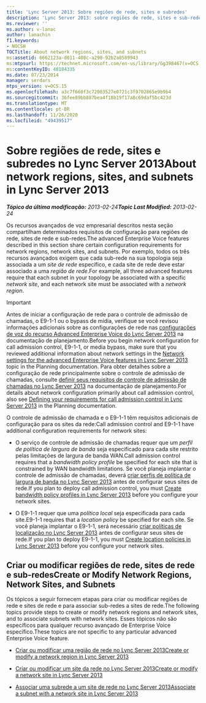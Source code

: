 ```yaml
---
title: 'Lync Server 2013: Sobre regiões de rede, sites e subredes'
description: 'Lync Server 2013: sobre regiões de rede, sites e sub-redes.'
ms.reviewer: ''
ms.author: v-lanac
author: lanachin
f1.keywords:
- NOCSH
TOCTitle: About network regions, sites, and subnets
ms:assetid: 6662123a-d011-408c-a290-92b2a8589943
ms:mtpsurl: https://technet.microsoft.com/en-us/library/Gg398467(v=OCS.15)
ms:contentKeyID: 48184335
ms.date: 07/23/2014
manager: serdars
mtps_version: v=OCS.15
ms.openlocfilehash: a3c7f660f3c72003527e0721c3f9702865e9b9b4
ms.sourcegitcommit: 36fee89bb887bea4f18b19f17a8c69daf5bc423d
ms.translationtype: MT
ms.contentlocale: pt-BR
ms.lasthandoff: 11/26/2020
ms.locfileid: "49439517"
---
```

# <a name="about-network-regions-sites-and-subnets-in-lync-server-2013"></a><span data-ttu-id="51a5a-103">Sobre regiões de rede, sites e subredes no Lync Server 2013</span><span class="sxs-lookup"><span data-stu-id="51a5a-103">About network regions, sites, and subnets in Lync Server 2013</span></span>

<div data-xmlns="http://www.w3.org/1999/xhtml">

<div class="topic" data-xmlns="http://www.w3.org/1999/xhtml" data-msxsl="urn:schemas-microsoft-com:xslt" data-cs="https://msdn.microsoft.com/">

<div data-asp="https://msdn2.microsoft.com/asp">



</div>

<div id="mainSection">

<div id="mainBody"><span data-ttu-id="51a5a-104">

<span> </span></span><span class="sxs-lookup"><span data-stu-id="51a5a-104">

<span> </span></span></span>

<span data-ttu-id="51a5a-105">_**Tópico da última modificação:** 2013-02-24_</span><span class="sxs-lookup"><span data-stu-id="51a5a-105">_**Topic Last Modified:** 2013-02-24_</span></span>

<span data-ttu-id="51a5a-106">Os recursos avançados de voz empresarial descritos nesta seção compartilham determinados requisitos de configuração para regiões de rede, sites de rede e sub-redes.</span><span class="sxs-lookup"><span data-stu-id="51a5a-106">The advanced Enterprise Voice features described in this section share certain configuration requirements for network regions, network sites, and subnets.</span></span> <span data-ttu-id="51a5a-107">Por exemplo, todos os três recursos avançados exigem que cada sub-rede na sua topologia seja associada a um *site de rede* específico, e cada site de rede deve estar associado a uma *região de rede*.</span><span class="sxs-lookup"><span data-stu-id="51a5a-107">For example, all three advanced features require that each subnet in your topology be associated with a specific *network site*, and each network site must be associated with a *network region*.</span></span>

<div>


> [!IMPORTANT]  
> <span data-ttu-id="51a5a-108">Antes de iniciar a configuração de rede para o controle de admissão de chamadas, o E9-1-1 ou o bypass de mídia, verifique se você revisou informações adicionais sobre as configurações de rede nas <A href="lync-server-2013-network-settings-for-the-advanced-enterprise-voice-features.md">configurações de voz do recurso Advanced Enterprise Voice do Lync Server 2013</A> na documentação de planejamento.</span><span class="sxs-lookup"><span data-stu-id="51a5a-108">Before you begin network configuration for call admission control, E9-1-1, or media bypass, make sure that you reviewed additional information about network settings in the <A href="lync-server-2013-network-settings-for-the-advanced-enterprise-voice-features.md">Network settings for the advanced Enterprise Voice features in Lync Server 2013</A> topic in the Planning documentation.</span></span> <span data-ttu-id="51a5a-109">Para obter detalhes sobre a configuração de rede principalmente sobre o controle de admissão de chamadas, consulte <A href="lync-server-2013-defining-your-requirements-for-call-admission-control.md">definir seus requisitos de controle de admissão de chamadas no Lync Server 2013</A> na documentação de planejamento.</span><span class="sxs-lookup"><span data-stu-id="51a5a-109">For details about network configuration primarily about call admission control, also see <A href="lync-server-2013-defining-your-requirements-for-call-admission-control.md">Defining your requirements for call admission control in Lync Server 2013</A> in the Planning documentation.</span></span>



</div>

<span data-ttu-id="51a5a-110">O controle de admissão de chamada e o E9-1-1 têm requisitos adicionais de configuração para os sites da rede:</span><span class="sxs-lookup"><span data-stu-id="51a5a-110">Call admission control and E9-1-1 have additional configuration requirements for network sites:</span></span>

  - <span data-ttu-id="51a5a-111">O serviço de controle de admissão de chamadas requer que um *perfil de política de largura de banda* seja especificado para cada site restrito pelas limitações de largura de banda WAN.</span><span class="sxs-lookup"><span data-stu-id="51a5a-111">Call admission control requires that a *bandwidth policy profile* be specified for each site that is constrained by WAN bandwidth limitations.</span></span> <span data-ttu-id="51a5a-112">Se você planeja implantar o controle de admissão de chamadas, deverá [criar perfis de política de largura de banda no Lync Server 2013](lync-server-2013-create-bandwidth-policy-profiles.md) antes de configurar seus sites de rede.</span><span class="sxs-lookup"><span data-stu-id="51a5a-112">If you plan to deploy call admission control, you must [Create bandwidth policy profiles in Lync Server 2013](lync-server-2013-create-bandwidth-policy-profiles.md) before you configure your network sites.</span></span>

  - <span data-ttu-id="51a5a-113">O E9-1-1 requer que uma *política local* seja especificada para cada site.</span><span class="sxs-lookup"><span data-stu-id="51a5a-113">E9-1-1 requires that a *location policy* be specified for each site.</span></span> <span data-ttu-id="51a5a-114">Se você planeja implantar o E9-1-1, será necessário [criar políticas de localização no Lync Server 2013](lync-server-2013-create-location-policies.md) antes de configurar seus sites de rede.</span><span class="sxs-lookup"><span data-stu-id="51a5a-114">If you plan to deploy E9-1-1, you must [Create location policies in Lync Server 2013](lync-server-2013-create-location-policies.md) before you configure your network sites.</span></span>

<div>

## <a name="create-or-modify-network-regions-network-sites-and-subnets"></a><span data-ttu-id="51a5a-115">Criar ou modificar regiões de rede, sites de rede e sub-redes</span><span class="sxs-lookup"><span data-stu-id="51a5a-115">Create or Modify Network Regions, Network Sites, and Subnets</span></span>

<span data-ttu-id="51a5a-116">Os tópicos a seguir fornecem etapas para criar ou modificar regiões de rede e sites de rede e para associar sub-redes a sites de rede.</span><span class="sxs-lookup"><span data-stu-id="51a5a-116">The following topics provide steps to create or modify network regions and network sites, and to associate subnets with network sites.</span></span> <span data-ttu-id="51a5a-117">Esses tópicos não são específicos para qualquer recurso avançado de Enterprise Voice específico.</span><span class="sxs-lookup"><span data-stu-id="51a5a-117">These topics are not specific to any particular advanced Enterprise Voice feature.</span></span>

  - [<span data-ttu-id="51a5a-118">Criar ou modificar uma região de rede no Lync Server 2013</span><span class="sxs-lookup"><span data-stu-id="51a5a-118">Create or modify a network region in Lync Server 2013</span></span>](lync-server-2013-create-or-modify-a-network-region.md)

  - [<span data-ttu-id="51a5a-119">Criar ou modificar um site da rede no Lync Server 2013</span><span class="sxs-lookup"><span data-stu-id="51a5a-119">Create or modify a network site in Lync Server 2013</span></span>](lync-server-2013-create-or-modify-a-network-site.md)

  - [<span data-ttu-id="51a5a-120">Associar uma subrede a um site de rede no Lync Server 2013</span><span class="sxs-lookup"><span data-stu-id="51a5a-120">Associate a subnet with a network site in Lync Server 2013</span></span>](lync-server-2013-associate-a-subnet-with-a-network-site.md)

<span data-ttu-id="51a5a-121"></div>

</div>

<span> </span>

</div>

</div>

</span><span class="sxs-lookup"><span data-stu-id="51a5a-121"></div>

</div>

<span> </span>

</div>

</div>

</span></span></div>

